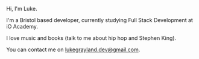 Hi, I'm Luke. 

I'm a Bristol based developer, currently studying Full Stack Development at iO Academy. 

I love music and books (talk to me about hip hop and Stephen King).

You can contact me on lukegrayland.dev@gmail.com.
